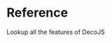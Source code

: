 <meta name="title" content="Reference - DecoJS">

<div class="jumbotron">
  <h1>Reference</h1>
  <p>Lookup all the features of DecoJS
</div>